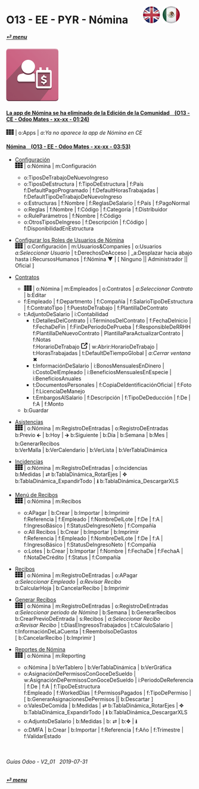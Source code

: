 # O13 - EE - PYR - Nómina &nbsp;&nbsp;&nbsp;&nbsp; [![en-uk](/doc/img/en-uk_flag_button_small.png)](/en-uk/o13/ee/pyr/en-uk-o13-ee-pyr-payroll-guides.md) [ ![es-mx](/doc/img/es-mx_flag_button_small.png)](/es-mx/o13/ee/pyr/es-mx-o13-ee-pyr-payroll-guides.md)
#### [_&#x23CE; menu_](/es-mx/o13/ee/es-mx-o13-ee-guides-menu.md)  
### ![pyr](/doc/img/hr_payroll.png)

#### [La app de Nómina se ha eliminado de la Edición de la Comunidad &nbsp;&nbsp; (O13 - CE - Odoo Mates - xx-xx - 01:24)](https://youtube.com/embed/ssrMiPrdbQQ?autoplay=1&start=0&end=0&rel=0)  
[***Sync***]: # (es-mx-o13-ce-pyr-payroll-guides)  
![apps](/doc/img/apps.png) | o:Apps | _a:Ya no aparece la app de Nómina en CE_

#### [Nómina &nbsp;&nbsp; (O13 - EE - Odoo Mates - xx-xx - 03:53)](https://youtube.com/embed/AOuV7cD0PE0?autoplay=1&start=0&end=0&rel=0&nocount)  

- [Configuración](https://youtube.com/embed/AOuV7cD0PE0?autoplay=1&start=1m52s&end=2m14s&rel=0)  
  ![apps](/doc/img/apps.png) | o:Nómina | m:Configuración  
  - o:TiposDeTrabajoDeNuevoIngreso  
  - o:TiposDeEstructura | f:TipoDeEstructura | f:País  
    f:DefaultPagoProgramado | f:DefaultHorasTrabajadas | f:DefaultTipoDeTrabajoDeNuevoIngreso  
  - o:Estructuras | f:Nombre | f:ReglasDeSalario | f:País | f:PagoNormal  
  - o:Reglas | f:Nombre | f:Código | f:Categoría | f:Distribuidor  
  - o:RuleParámetros | f:Nombre | f:Código  
  - o:OtrosTiposDeIngreso | f:Descripción | f:Código | f:DisponibilidadEnEstructura  
  
- [Configurar los Roles de Usuarios de Nómina](https://youtube.com/embed/AOuV7cD0PE0?autoplay=1&start=3m19s&end=3m38s&rel=0)  
  ![apps](/doc/img/apps.png) | o:Configuración | m:Usuarios&Companies | o:Usuarios  
  _a:Seleccionar Usuario_ | t:DerechosDeAcceso | _a:Desplazar hacia abajo hasta i:RecursosHumanos | f:Nómina &#x25BC; | \[ Ninguno || Administrador || Oficial ]  
  
- [Contratos](https://youtube.com/embed/AOuV7cD0PE0?autoplay=1&start=0&end=1m14s&rel=0)  
  - ![apps](/doc/img/apps.png) | o:Nómina | m:Empleados | o:Contratos | _a:Seleccionar Contrato_ | b:Editar  
  - f:Empleado | f:Departmento | f:Compañía | f:SalarioTipoDeEstructura | f:ContratoTipo | f:PuestoDeTrabajo | f:PlantillaDeContrato  
  - t:AdjuntoDeSalario | i:Contabilidad  
    - t:DetallesDelContrato | i:TérminosDelContrato | f:FechaDeInicio | f:FechaDeFin | f:FinDePeriodoDePrueba | f:ResponsibleDeRRHH  
      f:PlantillaDeNuevoContrato | PlantillaParaActualizarContrato | f:Notas  
      f:HorarioDeTrabajo ![show_catalog](/doc/img/show_catalog.png) | w:Abrir:HorarioDeTrabajo | t:HorasTrabajadas | t:DefaultDeTiempoGlobal | _a:Cerrar ventana_ &#x2716;  
    - t:InformaciónDeSalario | i:BonosMensualesEnDinero | i:CostoDelEmpleado | i:BeneficiosMensualesEnEspecie | i:BeneficiosAnuales  
    - t:DocumentosPersonales | f:CopiaDeIdentificaciónOficial | f:Foto | f:LicenciaDeManejo  
    - t:EmbargosAlSalario | f:Descripción | f:TipoDeDeducción | f:De | f:A | f:Monto  
  - b:Guardar  

- [Asistencias](https://youtube.com/embed/AOuV7cD0PE0?autoplay=1&start=1m15s&end=1m34s&rel=0)  
  ![apps](/doc/img/apps.png) | o:Nómina | m:RegistroDeEntradas | o:RegistroDeEntradas  
  b:Previo &#x1F870; | b:Hoy | &#x1F872; b:Siguiente | b:Día | b:Semana | b:Mes | b:GenerarRecibos  
  b:VerMalla | b:VerCalendario | b:VerLista | b:VerTablaDinámica  
  
- [Incidencias](https://youtube.com/embed/AOuV7cD0PE0?autoplay=1&start=1m35s&end=1m45s&rel=0)  
  ![apps](/doc/img/apps.png) | o:Nómina | m:RegistroDeEntradas | o:Incidencias  
  b:Medidas | &#x21C4; b:TablaDinámica_RotarEjes | &#x2725; b:TablaDinámica_ExpandirTodo | **&#x2B73;** b:TablaDinámica_DescargarXLS  
  
- [Menú de Recibos](https://youtube.com/embed/AOuV7cD0PE0?autoplay=1&start=2m43s&end=2m48s&rel=0)  
  ![apps](/doc/img/apps.png) | o:Nómina | m:Recibos  
  - o:APagar | b:Crear | b:Importar | b:Imprimir  
    f:Referencia | f:Empleado | f:NombreDelLote | f:De | f:A | f:IngresoBásico | f:StatusDeIngresoNeto | f:Compañía  
  - o:All Recibos | b:Crear | b:Importar | b:Imprimir  
    f:Referencia | f:Empleado | f:NombreDelLote | f:De | f:A | f:IngresoBásico | f:StatusDeIngresoNeto | f:Compañía  
  - o:Lotes | b:Crear | b:Importar | f:Nombre | f:FechaDe | f:FechaA | f:NotaDeCrédito | f:Status | f:Compañía  

- [Recibos](https://youtube.com/embed/AOuV7cD0PE0?autoplay=1&start=1m45s&end=1m52s&rel=0)  
  ![apps](/doc/img/apps.png) | o:Nómina | m:RegistroDeEntradas | o:APagar  
  _a:Seleccionar Empleado_ | _a:Revisar Recibo_  
  b:CalcularHoja | b:CancelarRecibo | b:Imprimir  
  
- [Generar Recibos](https://youtube.com/embed/AOuV7cD0PE0?autoplay=1&start=2m49&end=3m16s&rel=0)  
  ![apps](/doc/img/apps.png) | o:Nómina | m:RegistroDeEntradas | o:RegistroDeEntradas  
  _a:Seleccionar periodo de Nómina_ | b:Semana | b:GenerarRecibos  
  b:CrearPrevioDeEntrada | s:Recibos | _a:Seleccionar Recibo_  
  _a:Revisar Recibo_ | t:DíasEIngresosTrabajados | t:CálculoSalario | t:InformaciónDeLaCuenta | t:ReembolsoDeGastos  
  \[ b:CancelarRecibo | b:Imprimir ]  
  
- [Reportes de Nómina](https://youtube.com/embed/AOuV7cD0PE0?autoplay=1&start=2m15s&end=2m43s&rel=0)  
  ![apps](/doc/img/apps.png) | o:Nómina | m:Reporting  
  - o:Nómina | b:VerTablero | b:VerTablaDinámica | b:VerGráfica  
  - o:AsignaciónDePermisosConGoceDeSueldo | w:AsignaciónDePermisosConGoceDeSueldo | i:PeriodoDeReferencia | f:De | f:A | f:TipoDeEstructura  
    f:Empleado | f:WorkedDías | f:PermisosPagados | f:TipoDePermiso | \[ b:GenerarAsignacionesDePermisos || b:Descartar ]  
  - o:ValesDeComida | b:Medidas | &#x21C4; b:TablaDinámica_RotarEjes | &#x2725; b:TablaDinámica_ExpandirTodo | **&#x2B73;** b:TablaDinámica_DescargarXLS  
  - o:AdjuntoDeSalario | b:Medidas | b: &#x21C4; | b:&#x2725; | **&#x2B73;**  
  - o:DMFA | b:Crear | b:Importar | f:Referencia | f:Año | f:Trimestre | f:ValidarEstado
 
<br>
	
###### Guías Odoo - V2_01 &nbsp; 2019-07-31  
**[_&#x23CE; menu_](/es-mx/o13/ee/es-mx-o13-ee-guides-menu.md)**  
